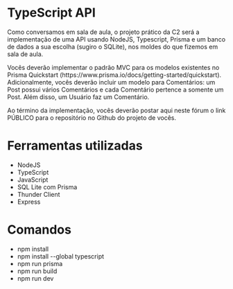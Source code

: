 # TypeScript API

<p>Como conversamos em sala de aula, o projeto prático da C2 será a implementação de uma API usando NodeJS, Typescript, Prisma e um banco de dados a sua escolha (sugiro o SQLite), nos moldes do que fizemos em sala de aula. </p>

<p>Vocês deverão implementar o padrão MVC para os modelos existentes no Prisma Quickstart (https://www.prisma.io/docs/getting-started/quickstart). Adicionalmente, vocês deverão incluir um modelo para Comentários: um Post possui vários Comentários e cada Comentário pertence a somente um Post. Além disso, um Usuário faz um Comentário.</p>

<p>Ao término da implementação, vocês deverão postar aqui neste fórum o link PÚBLICO para o repositório no Github do projeto de vocês.</p>

# Ferramentas utilizadas
- NodeJS
- TypeScript
- JavaScript
- SQL Lite com Prisma
- Thunder Client
- Express

# Comandos

- npm install
- npm install --global typescript
- npm run prisma
- npm run build
- npm run dev

